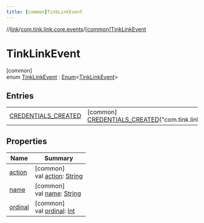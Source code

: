 ```yaml
---
title: [common]TinkLinkEvent
---
```

//[link](../../../index.html)/[com.tink.link.core.events](../index.html)/[[common]TinkLinkEvent](index.html)



# TinkLinkEvent



[common]\
enum [TinkLinkEvent](index.html) : [Enum](https://kotlinlang.org/api/latest/jvm/stdlib/kotlin/-enum/index.html)&lt;[TinkLinkEvent](index.html)&gt;



## Entries


| | |
|---|---|
| [CREDENTIALS_CREATED](-c-r-e-d-e-n-t-i-a-l-s_-c-r-e-a-t-e-d/index.html) | [common]<br>[CREDENTIALS_CREATED](-c-r-e-d-e-n-t-i-a-l-s_-c-r-e-a-t-e-d/index.html)(&quot;com.tink.link.CREDENTIALS_CREATED&quot;) |


## Properties


| Name | Summary |
|---|---|
| [action](action.html) | [common]<br>val [action](action.html): [String](https://kotlinlang.org/api/latest/jvm/stdlib/kotlin/-string/index.html) |
| [name](../../com.tink.service.network/[common]-sdk-client/-t-i-n-k_-l-i-n-k/index.html#-372974862%2FProperties%2F-1713223439) | [common]<br>val [name](../../com.tink.service.network/[common]-sdk-client/-t-i-n-k_-l-i-n-k/index.html#-372974862%2FProperties%2F-1713223439): [String](https://kotlinlang.org/api/latest/jvm/stdlib/kotlin/-string/index.html) |
| [ordinal](../../com.tink.service.network/[common]-sdk-client/-t-i-n-k_-l-i-n-k/index.html#-739389684%2FProperties%2F-1713223439) | [common]<br>val [ordinal](../../com.tink.service.network/[common]-sdk-client/-t-i-n-k_-l-i-n-k/index.html#-739389684%2FProperties%2F-1713223439): [Int](https://kotlinlang.org/api/latest/jvm/stdlib/kotlin/-int/index.html) |

